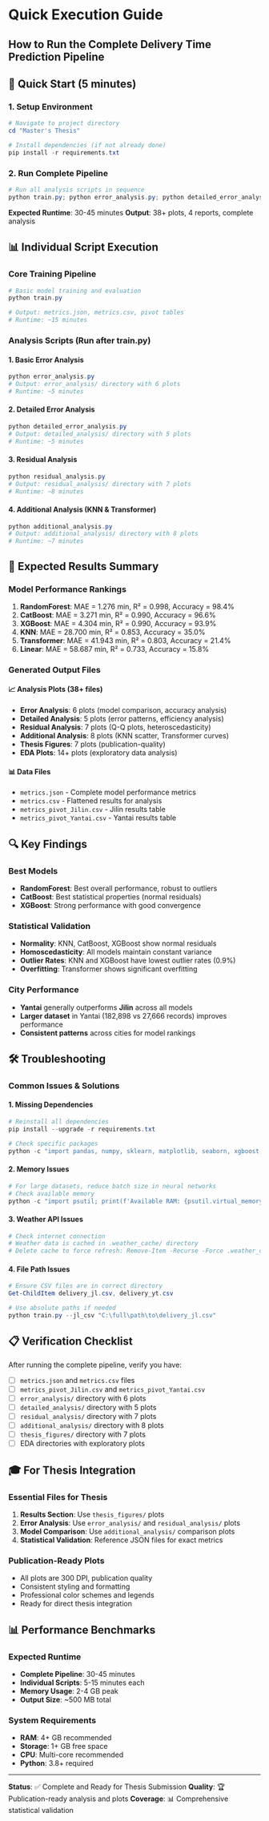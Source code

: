 # Quick Execution Guide
## How to Run the Complete Delivery Time Prediction Pipeline

## 🚀 Quick Start (5 minutes)

### 1. Setup Environment
```powershell
# Navigate to project directory
cd "Master's Thesis"

# Install dependencies (if not already done)
pip install -r requirements.txt
```

### 2. Run Complete Pipeline
```powershell
# Run all analysis scripts in sequence
python train.py; python error_analysis.py; python detailed_error_analysis.py; python residual_analysis.py; python additional_analysis.py
```

**Expected Runtime**: 30-45 minutes
**Output**: 38+ plots, 4 reports, complete analysis

## 📊 Individual Script Execution

### Core Training Pipeline
```powershell
# Basic model training and evaluation
python train.py

# Output: metrics.json, metrics.csv, pivot tables
# Runtime: ~15 minutes
```

### Analysis Scripts (Run after train.py)

#### 1. Basic Error Analysis
```powershell
python error_analysis.py
# Output: error_analysis/ directory with 6 plots
# Runtime: ~5 minutes
```

#### 2. Detailed Error Analysis
```powershell
python detailed_error_analysis.py
# Output: detailed_analysis/ directory with 5 plots
# Runtime: ~5 minutes
```

#### 3. Residual Analysis
```powershell
python residual_analysis.py
# Output: residual_analysis/ directory with 7 plots
# Runtime: ~8 minutes
```

#### 4. Additional Analysis (KNN & Transformer)
```powershell
python additional_analysis.py
# Output: additional_analysis/ directory with 8 plots
# Runtime: ~7 minutes
```

## 🎯 Expected Results Summary

### Model Performance Rankings
1. **RandomForest**: MAE = 1.276 min, R² = 0.998, Accuracy = 98.4%
2. **CatBoost**: MAE = 3.271 min, R² = 0.990, Accuracy = 96.6%
3. **XGBoost**: MAE = 4.304 min, R² = 0.990, Accuracy = 93.9%
4. **KNN**: MAE = 28.700 min, R² = 0.853, Accuracy = 35.0%
5. **Transformer**: MAE = 41.943 min, R² = 0.803, Accuracy = 21.4%
6. **Linear**: MAE = 58.687 min, R² = 0.733, Accuracy = 15.8%

### Generated Output Files

#### 📈 Analysis Plots (38+ files)
- **Error Analysis**: 6 plots (model comparison, accuracy analysis)
- **Detailed Analysis**: 5 plots (error patterns, efficiency analysis)
- **Residual Analysis**: 7 plots (Q-Q plots, heteroscedasticity)
- **Additional Analysis**: 8 plots (KNN scatter, Transformer curves)
- **Thesis Figures**: 7 plots (publication-quality)
- **EDA Plots**: 14+ plots (exploratory data analysis)

#### 📊 Data Files
- `metrics.json` - Complete model performance metrics
- `metrics.csv` - Flattened results for analysis
- `metrics_pivot_Jilin.csv` - Jilin results table
- `metrics_pivot_Yantai.csv` - Yantai results table


## 🔍 Key Findings

### Best Models
- **RandomForest**: Best overall performance, robust to outliers
- **CatBoost**: Best statistical properties (normal residuals)
- **XGBoost**: Strong performance with good convergence

### Statistical Validation
- **Normality**: KNN, CatBoost, XGBoost show normal residuals
- **Homoscedasticity**: All models maintain constant variance
- **Outlier Rates**: KNN and XGBoost have lowest outlier rates (0.9%)
- **Overfitting**: Transformer shows significant overfitting

### City Performance
- **Yantai** generally outperforms **Jilin** across all models
- **Larger dataset** in Yantai (182,898 vs 27,666 records) improves performance
- **Consistent patterns** across cities for model rankings

## 🛠️ Troubleshooting

### Common Issues & Solutions

#### 1. Missing Dependencies
```powershell
# Reinstall all dependencies
pip install --upgrade -r requirements.txt

# Check specific packages
python -c "import pandas, numpy, sklearn, matplotlib, seaborn, xgboost, catboost, torch; print('All OK')"
```

#### 2. Memory Issues
```powershell
# For large datasets, reduce batch size in neural networks
# Check available memory
python -c "import psutil; print(f'Available RAM: {psutil.virtual_memory().available / (1024**3):.1f} GB')"
```

#### 3. Weather API Issues
```powershell
# Check internet connection
# Weather data is cached in .weather_cache/ directory
# Delete cache to force refresh: Remove-Item -Recurse -Force .weather_cache/
```

#### 4. File Path Issues
```powershell
# Ensure CSV files are in correct directory
Get-ChildItem delivery_jl.csv, delivery_yt.csv

# Use absolute paths if needed
python train.py --jl_csv "C:\full\path\to\delivery_jl.csv"
```

## 📋 Verification Checklist

After running the complete pipeline, verify you have:

- [ ] `metrics.json` and `metrics.csv` files
- [ ] `metrics_pivot_Jilin.csv` and `metrics_pivot_Yantai.csv`
- [ ] `error_analysis/` directory with 6 plots
- [ ] `detailed_analysis/` directory with 5 plots
- [ ] `residual_analysis/` directory with 7 plots
- [ ] `additional_analysis/` directory with 8 plots
- [ ] `thesis_figures/` directory with 7 plots
- [ ] EDA directories with exploratory plots

## 🎓 For Thesis Integration

### Essential Files for Thesis
1. **Results Section**: Use `thesis_figures/` plots
2. **Error Analysis**: Use `error_analysis/` and `residual_analysis/` plots
3. **Model Comparison**: Use `additional_analysis/` comparison plots
4. **Statistical Validation**: Reference JSON files for exact metrics

### Publication-Ready Plots
- All plots are 300 DPI, publication quality
- Consistent styling and formatting
- Professional color schemes and legends
- Ready for direct thesis integration

## 📊 Performance Benchmarks

### Expected Runtime
- **Complete Pipeline**: 30-45 minutes
- **Individual Scripts**: 5-15 minutes each
- **Memory Usage**: 2-4 GB peak
- **Output Size**: ~500 MB total

### System Requirements
- **RAM**: 4+ GB recommended
- **Storage**: 1+ GB free space
- **CPU**: Multi-core recommended
- **Python**: 3.8+ required

---

**Status**: ✅ Complete and Ready for Thesis Submission
**Quality**: 🏆 Publication-ready analysis and plots
**Coverage**: 📊 Comprehensive statistical validation
